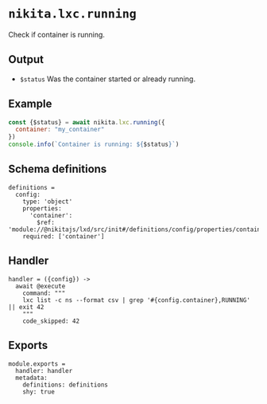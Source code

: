 
# `nikita.lxc.running`

Check if container is running.

## Output

* `$status`
  Was the container started or already running.

## Example

```js
const {$status} = await nikita.lxc.running({
  container: "my_container"
})
console.info(`Container is running: ${$status}`)
```

## Schema definitions

    definitions =
      config:
        type: 'object'
        properties:
          'container':
            $ref: 'module://@nikitajs/lxd/src/init#/definitions/config/properties/container'
        required: ['container']

## Handler

    handler = ({config}) ->
      await @execute
        command: """
        lxc list -c ns --format csv | grep '#{config.container},RUNNING' || exit 42
        """
        code_skipped: 42

## Exports

    module.exports =
      handler: handler
      metadata:
        definitions: definitions
        shy: true
